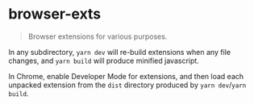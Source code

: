 # browser-exts

> Browser extensions for various purposes.

In any subdirectory, `yarn dev` will re-build extensions when any file changes,
and `yarn build` will produce minified javascript.

In Chrome, enable Developer Mode for extensions, and then load each unpacked
extension from the `dist` directory produced by `yarn dev`/`yarn build`.
